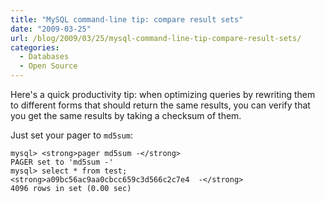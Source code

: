 ```yaml
---
title: "MySQL command-line tip: compare result sets"
date: "2009-03-25"
url: /blog/2009/03/25/mysql-command-line-tip-compare-result-sets/
categories:
  - Databases
  - Open Source
---
```

Here's a quick productivity tip: when optimizing queries by rewriting them to different forms that should return the same results, you can verify that you get the same results by taking a checksum of them.

Just set your pager to `md5sum`:

```
mysql> <strong>pager md5sum -</strong>
PAGER set to 'md5sum -'
mysql> select * from test;
<strong>a09bc56ac9aa0cbcc659c3d566c2c7e4  -</strong>
4096 rows in set (0.00 sec)
```


